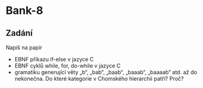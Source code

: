 # Bank-8

## Zadání
Napiš na papír
- EBNF příkazu if-else v jazyce C
- EBNF cyklů while, for, do-while v jazyce C
- gramatiku generující věty „b“, „bab“, „baab“, „baaab“, „baaaab“ atd. až do nekonečna. Do které kategorie v Chomského hierarchii patří? Proč?
